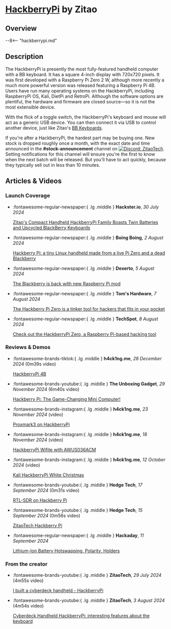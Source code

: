 # [HackberryPi](hackberrypi.md) by Zitao

## Overview

--8<-- "hackberrypi.md"


## Description

The HackberryPi is presently the most fully-featured handheld computer with a BB keyboard. It has a square 4-inch display with 720x720 pixels. It was first developed with a Raspberry Pi Zero 2 W, although more recently a much more powerful version was released featuring a Raspberry Pi 4B. Users have run many operating systems on the HackberryPi, including RaspberryPi OS, Kali, DietPi and RetroPi. Although the software options are plentiful, the hardware and firmware are closed source—so it is not the most extensible device.

With the flick of a toggle switch, the HackberryPi's keyboard and mouse will act as a generic USB device. You can then connect it via USB to control another device, just like Zitao's [BB Keyboards](../keyboards/bb_keyboards_zitao.md).

If you're after a HackberryPi, the hardest part may be buying one. New stock is dropped roughly once a month, with the exact date and time announced in the **#stock-announcement** channel on [![Discord: ZitaoTech](https://img.shields.io/badge/Discord-ZitaoTech-null?logo=discord&logoColor=FFFFFF&labelColor=5865F2&color=555555)](https://discord.gg/WzPthAmMbP). Setting notifications for this channel will ensure you're the first to know when the next batch will be released. But you'll have to act quickly, because they typically sell out in less than 10 minutes.


## Articles & Videos

### Launch Coverage

<div class="grid cards" markdown>

-   :fontawesome-regular-newspaper:{ .lg .middle } **Hackster.io**, *30 July 2024*

    [Zitao's Compact Handheld HackberryPi Family Boasts Twin Batteries and Upcycled BlackBerry Keyboards](https://www.hackster.io/news/zitao-s-compact-handheld-hackberrypi-family-boasts-twin-batteries-and-upcycled-blackberry-keyboards-5069571aa1b1)

-   :fontawesome-regular-newspaper:{ .lg .middle } **Boing Boing**, *2 August 2024*

    [Hackberry Pi: a tiny Linux handheld made from a live Pi Zero and a dead Blackberry](https://boingboing.net/2024/08/02/hackberry-pi-a-tiny-linux-handheld-made-from-a-live-pi-zero-and-a-dead-blackberry.html)

-   :fontawesome-regular-newspaper:{ .lg .middle } **Dexerto**, *5 August 2024*

    [The Blackberry is back with new Raspberry Pi mod](https://www.dexerto.com/tech/the-blackberry-is-back-with-new-raspberry-pi-mod-2850925/)

-   :fontawesome-regular-newspaper:{ .lg .middle } **Tom's Hardware**, *7 August 2024*

    [The Hackberry Pi Zero is a tinker tool for hackers that fits in your pocket](https://www.tomshardware.com/raspberry-pi/the-hackberry-pi-zero-is-a-tinker-tool-for-hackers-that-fits-in-your-pocket)

-   :fontawesome-regular-newspaper:{ .lg .middle } **TechSpot**, *8 August 2024*

    [Check out the HackberryPi Zero, a Raspberry Pi-based hacking tool](https://www.techspot.com/news/104179-check-out-hackberrypi-zero-raspberry-pi-based-hacking.html)

</div>

### Reviews & Demos

<div class="grid cards" markdown>

-   :fontawesome-brands-tiktok:{ .lg .middle } **h4ck1ng.me**, *28 December 2024* (0m39s video)

    [HackberryPi 4B](https://www.tiktok.com/@h4ck1ng.me/video/7453139598928039190)

-   :fontawesome-brands-youtube:{ .lg .middle } **The Unboxing Gadget**, *29 November 2024* (6m40s video)

    [Hackberry Pi: The Game-Changing Mini Computer!](https://www.youtube.com/watch?v=yltAWa-qsQM)

-   :fontawesome-brands-instagram:{ .lg .middle } **h4ck1ng.me**, *23 November 2024* (video)

    [Proxmark3 on HackberryPi](https://www.instagram.com/p/DCto381M_vj/)

-   :fontawesome-brands-instagram:{ .lg .middle } **h4ck1ng.me**, *18 November 2024* (video)

    [HackberryPi Wifite with AWUS036ACM](https://www.instagram.com/p/DChuzdYMuRT/)

-   :fontawesome-brands-instagram:{ .lg .middle } **h4ck1ng.me**, *12 October 2024* (video)

    [Kali HackberryPi White Christmas](https://www.instagram.com/p/DBBx3kvs5X5/)

-   :fontawesome-brands-youtube:{ .lg .middle } **Hedge Tech**, *17 September 2024* (0m31s video)

    [RTL-SDR on Hackberry Pi](https://www.youtube.com/shorts/Y_Zkoc7tEtQ)

-   :fontawesome-brands-youtube:{ .lg .middle } **Hedge Tech**, *15 September 2024* (0m56s video)

    [ZitaoTech Hackberry Pi](https://www.youtube.com/shorts/Dh-3Jm5LwTU)

-   :fontawesome-regular-newspaper:{ .lg .middle } **Hackaday**, *11 September 2024*

    [Lithium-Ion Battery Hotswapping, Polarity, Holders](https://hackaday.com/2024/09/11/lithium-ion-battery-hotswapping-polarity-holders/)

</div>


### From the creator

<div class="grid cards" markdown>

-   :fontawesome-brands-youtube:{ .lg .middle } **ZitaoTech**, *29 July 2024* (4m55s video)

    [I built a cyberdeck handheld - HackberryPi](https://www.youtube.com/watch?v=HDEBzaB1IcY)

-   :fontawesome-brands-youtube:{ .lg .middle } **ZitaoTech**, *3 August 2024* (4m54s video)

    [Cyberdeck Handheld HackberryPi: interesting features about the keyboard](https://www.youtube.com/watch?v=mscH1y3DAzE)

</div>

